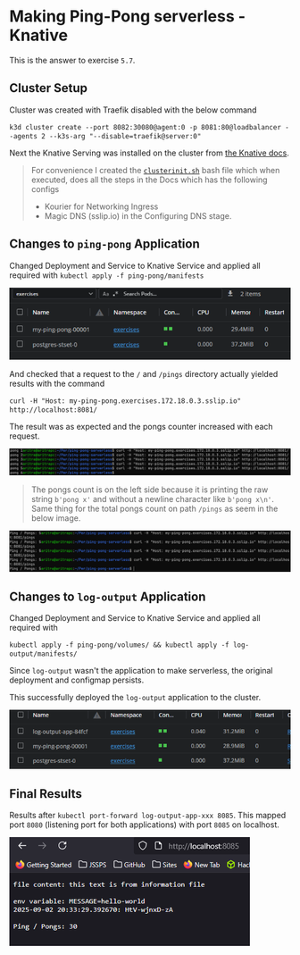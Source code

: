 # Making Ping-Pong serverless - Knative

This is the answer to exercise `5.7`.

## Cluster Setup

Cluster was created with Traefik disabled with the below command

```shell
k3d cluster create --port 8082:30080@agent:0 -p 8081:80@loadbalancer --agents 2 --k3s-arg "--disable=traefik@server:0"
```

Next the Knative Serving was installed on the cluster from [the Knative docs](https://knative.dev/docs/install/yaml-install/serving/install-serving-with-yaml/).

> For convenience I created the [`clusterinit.sh`](./clusterinit.sh) bash file which when executed, does all the steps in the Docs which has the following configs
> - Kourier for Networking Ingress
> - Magic DNS (sslip.io) in the Configuring DNS stage.

## Changes to `ping-pong` Application

Changed Deployment and Service to Knative Service and applied all required with `kubectl apply -f ping-pong/manifests`

![lens pp](./images/lens.png)

And checked that a request to the `/` and `/pings` directory actually yielded results with the command

```shell
curl -H "Host: my-ping-pong.exercises.172.18.0.3.sslip.io" http://localhost:8081/
```

The result was as expected and the pongs counter increased with each request.

![pongs](./images/pongs.png)

> The pongs count is on the left side because it is printing the raw string `b'pong x'` and without a newline character like `b'pong x\n'`. Same thing for the total pongs count on path `/pings` as seem in the below image.

![total pongs](./images/total-pongs.png)

## Changes to `log-output` Application

Changed Deployment and Service to Knative Service and applied all required with 

```shell
kubectl apply -f ping-pong/volumes/ && kubectl apply -f log-output/manifests/
```

Since `log-output` wasn't the application to make serverless, the original deployment and configmap persists.

This successfully deployed the `log-output` application to the cluster.

![log-op](./images/with-log-output.png)


## Final Results

Results after `kubectl port-forward log-output-app-xxx 8085`. This mapped port `8080` (listening port for both applications) with port `8085` on localhost.

![final](./images/final-log-output.png)
